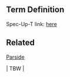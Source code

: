 ## Term Definition

Spec-Up-T link: <a href='https://weboftrust.github.io/WOT-terms/docs/glossary/strip-parameter'>here</a>

## Related
[Parside](parside)

| TBW |